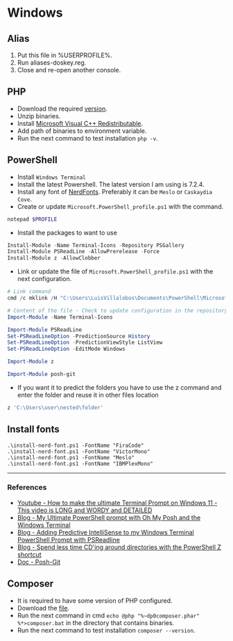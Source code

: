 # Windows

## Alias

1. Put this file in %USERPROFILE%.
2. Run aliases-doskey.reg.
3. Close and re-open another console.

## PHP

- Download the required [version](https://windows.php.net/download).
- Unzip binaries.
- Install [Microsoft Visual C++ Redistributable](https://docs.microsoft.com/en-US/cpp/windows/latest-supported-vc-redist?view=msvc-160).
- Add path of binaries to environment variable.
- Run the next command to test installation `php -v`.

## PowerShell

- Install `Windows Terminal`
- Install the latest Powershell. The latest version I am using is 7.2.4.
- Install any font of [NerdFonts](https://www.nerdfonts.com/). Preferably it can be `Meslo` or `Caskaydia Cove`.
- Create or update `Microsoft.PowerShell_profile.ps1` with the command.

```powershell
notepad $PROFILE
```

- Install the packages to want to use

```powershell
Install-Module -Name Terminal-Icons -Repository PSGallery
Install-Module PSReadLine -AllowPrerelease -Force
Install-Module z -AllowClobber
```

- Link or update the file of `Microsoft.PowerShell_profile.ps1` with the next configuration.

```powershell
# Link command
cmd /c mklink /H "C:\Users\LuisVillalobos\Documents\PowerShell\Microsoft.PowerShell_profile.ps1" "C:\Users\LuisVillalobos\Projects\dotfiles\windows\Microsoft.PowerShell_profile.ps1"

# Content of the file - Check to update configuration in the repository
Import-Module -Name Terminal-Icons

Import-Module PSReadLine
Set-PSReadLineOption -PredictionSource History
Set-PSReadLineOption -PredictionViewStyle ListView
Set-PSReadLineOption -EditMode Windows

Import-Module z

Import-Module posh-git
```

- If you want it to predict the folders you have to use the z command and enter the folder and reuse it in other files location

```powershell
z 'C:\Users\user\nested\folder'
```

## Install fonts

```shell
.\install-nerd-font.ps1 -FontName "FiraCode"
.\install-nerd-font.ps1 -FontName "VictorMono"
.\install-nerd-font.ps1 -FontName "Meslo"
.\install-nerd-font.ps1 -FontName "IBMPlexMono"
```

---

### References

- [Youtube - How to make the ultimate Terminal Prompt on Windows 11 - This video is LONG and WORDY and DETAILED](https://youtu.be/VT2L1SXFq9U)
- [Blog - My Ultimate PowerShell prompt with Oh My Posh and the Windows Terminal](https://www.hanselman.com/blog/my-ultimate-powershell-prompt-with-oh-my-posh-and-the-windows-terminal)
- [Blog - Adding Predictive IntelliSense to my Windows Terminal PowerShell Prompt with PSReadline](https://www.hanselman.com/blog/adding-predictive-intellisense-to-my-windows-terminal-powershell-prompt-with-psreadline)
- [Blog - Spend less time CD'ing around directories with the PowerShell Z shortcut](https://www.hanselman.com/blog/spend-less-time-cding-around-directories-with-the-powershell-z-shortcut)
- [Doc - Posh-Git](https://github.com/dahlbyk/posh-git)

## Composer

- It is required to have some version of PHP configured.
- Download the [file](https://getcomposer.org/download/).
- Run the next command in cmd `echo @php "%~dp0composer.phar" %*>composer.bat` in the directory that contains binaries.
- Run the next command to test installation `composer --version`.
